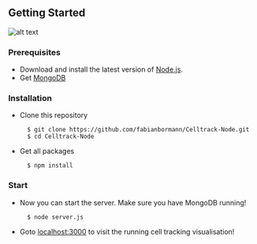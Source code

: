 ## Getting Started

![alt text](https://cloud.githubusercontent.com/assets/1525818/12334647/5819c8e6-bafb-11e5-99b8-63ebe3dc693a.png "Cell Tracking Visualisation experiment page")

### Prerequisites

* Download and install the latest version of [Node.js](https://nodejs.org/en/).
* Get [MongoDB](https://www.mongodb.org/) 

### Installation 

* Clone this repository

		$ git clone https://github.com/fabianbormann/Celltrack-Node.git
		$ cd Celltrack-Node
	
* Get all packages

		$ npm install

### Start 

* Now you can start the server. Make sure you have MongoDB running!

		$ node server.js

* Goto [localhost:3000](http://localhost:3000/) to visit the running cell tracking visualisation!
